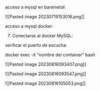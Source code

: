 acceso a mysql en baremetal:

![[Pasted image 20230719153016.png]]

acceso a mysql docker:


7. Conectarse al docker MySQL:

verificar el puerto de escucha:

docker exec -it "nombre del container" bash


![[Pasted image 20230816093407.png]]


![[Pasted image 20230816093547.png]]

![[Pasted image 20230816105053.png]]
